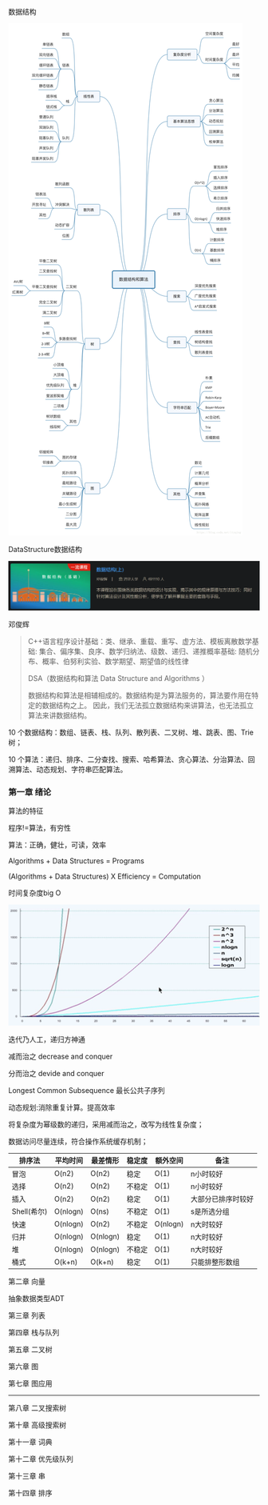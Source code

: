 数据结构



  ![dsa](https://raw.githubusercontent.com/akingse/my-picbed/main/file.png)



DataStructure数据结构

![image-20230325214328442](https://raw.githubusercontent.com/akingse/my-picbed/main/image-20230325214328442.png)

邓俊辉



> C++语言程序设计基础：类、继承、重载、重写、虚方法、模板离散数学基础: 集合、偏序集、良序、数学归纳法、级数、递归、递推概率基础: 随机分布、概率、伯努利实验、数学期望、期望值的线性律
>
> DSA（数据结构和算法 Data Structure and Algorithms ）
>
> 数据结构和算法是相辅相成的。数据结构是为算法服务的，算法要作用在特定的数据结构之上。 因此，我们无法孤立数据结构来讲算法，也无法孤立算法来讲数据结构。

10 个数据结构：数组、链表、栈、队列、散列表、二叉树、堆、跳表、图、Trie 树；

10 个算法：递归、排序、二分查找、搜索、哈希算法、贪心算法、分治算法、回溯算法、动态规划、字符串匹配算法。

 

 

### 第一章 绪论

算法的特征

程序!=算法，有穷性

算法：正确，健壮，可读，效率

Algorithms + Data Structures = Programs

(Algorithms + Data Structures) X Efficiency = Computation

时间复杂度big O

![image-20230325220859365](https://raw.githubusercontent.com/akingse/my-picbed/main/image-20230325220859365.png)

迭代乃人工，递归方神通

减而治之 decrease and conquer

分而治之 devide and conquer

Longest Common Subsequence 最长公共子序列

动态规划:消除重复计算。提高效率

将复杂度为幂级数的递归，采用减而治之，改写为线性复杂度；

数据访问尽量连续，符合操作系统缓存机制；



| **排序法**  | **平均时间** | **最差情形** | **稳定度** | **额外空间** | **备注**           |
| ----------- | ------------ | ------------ | ---------- | ------------ | ------------------ |
| 冒泡        | O(n2)        | O(n2)        | 稳定       | O(1)         | n小时较好          |
| 选择        | O(n2)        | O(n2)        | 不稳定     | O(1)         | n小时较好          |
| 插入        | O(n2)        | O(n2)        | 稳定       | O(1)         | 大部分已排序时较好 |
| Shell(希尔) | O(nlogn)     | O(ns)        | 不稳定     | O(1)         | s是所选分组        |
| 快速        | O(nlogn)     | O(n2)        | 不稳定     | O(nlogn)     | n大时较好          |
| 归并        | O(nlogn)     | O(nlogn)     | 稳定       | O(1)         | n大时较好          |
| 堆          | O(nlogn)     | O(nlogn)     | 不稳定     | O(1)         | n大时较好          |
| 桶式        | O(k+n)       | O(k+n)       | 稳定       | O(1)         | 只能排整形数组     |



第二章 向量

抽象数据类型ADT

 

第三章 列表

第四章 栈与队列

第五章 二叉树

第六章 图

第七章 图应用

---

第八章 二叉搜索树

第十章 高级搜索树

第十一章 词典

第十二章 优先级队列

第十三章 串

第十四章 排序